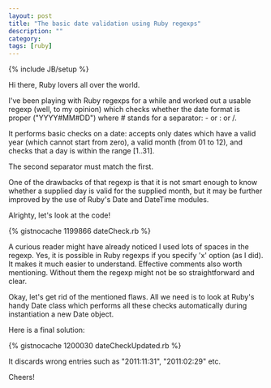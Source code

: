 ```yaml
---
layout: post
title: "The basic date validation using Ruby regexps"
description: ""
category: 
tags: [ruby]
---
```

{% include JB/setup %}

Hi there, Ruby lovers all over the world.

I've been playing with Ruby regexps for a while and worked out a usable regexp (well, to my opinion) which checks whether the date format is proper ("YYYY#MM#DD") where # stands for a separator: - or : or /.

It performs basic checks on a date: accepts only dates which have a valid year (which cannot start from zero), a valid month (from 01 to 12), and checks that a day is within the range \[1..31\].

The second separator must match the first.

One of the drawbacks of that regexp is that it is not smart enough to know whether a supplied day is valid for the supplied month, but it may be further improved by the use of Ruby's Date and DateTime modules.

Alrighty, let's look at the code!

{% gistnocache 1199866 dateCheck.rb %}

A curious reader might have already noticed I used lots of spaces in the regexp. Yes, it is possible in Ruby regexps if you specify 'x' option (as I did). It makes it much easier to understand. Effective comments also worth mentioning. Without them the regexp might not be so straightforward and clear.

Okay, let's get rid of the mentioned flaws. All we need is to look at Ruby's handy Date class which performs all these checks automatically during instantiation a new Date object.

Here is a final solution:

{% gistnocache 1200030 dateCheckUpdated.rb %}

It discards wrong entries such as "2011:11:31", "2011:02:29" etc.

Cheers!


